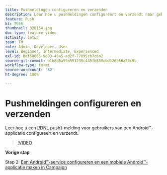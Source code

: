 ```yaml
---
title: Pushmeldingen configureren en verzenden
description: Leer hoe u pushmeldingen configureert en verzendt naar gebruikers van Android™-apps.
feature: Push
kt: 7966
thumbnail: 328154.jpg
doc-type: feature video
activity: setup
team: TM
role: Admin, Developer, User
level: Beginner, Intermediate, Experienced
exl-id: bef60865-9d83-46a5-ad2f-77095cb7c6a2
source-git-commit: b1b8d8a99a551239c445fb588cbd126b66a53c9b
workflow-type: tm+mt
source-wordcount: '52'
ht-degree: 100%

---
```


# Pushmeldingen configureren en verzenden

Leer hoe u een [!DNL push]-melding voor gebruikers van een Android™-applicatie configureert en verzendt.

>[!VIDEO](https://video.tv.adobe.com/v/328154?quality=12&learn=on)

**Vorige stap**

Stap 2: [Een Android™-service configureren en een mobiele Android™-applicatie maken in Campaign](/help/tutorial-get-started-with-push-notifications-for-android/configure-an-android-service-in-campaign.md)

